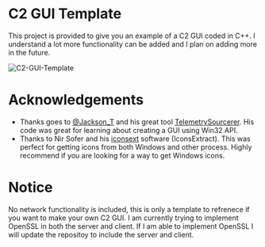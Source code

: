 # C2 GUI Template

This project is provided to give you an example of a C2 GUI coded in C++. I understand a lot more functionality can be added and I plan on adding more in the future. 

![C2-GUI-Template](https://user-images.githubusercontent.com/91508682/136109454-10e74874-ecdf-49f3-8c08-ebfa946529ad.PNG)

# Acknowledgements

* Thanks goes to [@Jackson_T](https://twitter.com/Jackson_T) and his great tool [TelemetrySourcerer](https://github.com/jthuraisamy/TelemetrySourcerer). His code was great for learning about creating a GUI using Win32 API.
* Thanks to Nir Sofer and his [iconsext](https://www.nirsoft.net/utils/iconsext.html) software (IconsExtract). This was perfect for getting icons from both Windows and other process. Highly recommend if you are looking for a way to get Windows icons.

# Notice
No network functionality is included, this is only a template to refrenece if you want to make your own C2 GUI. I am currently trying to implement OpenSSL in both the server and client. If I am able to implement OpenSSL I will update the repositoy to include the server and client.  
